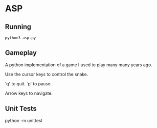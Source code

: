 # ASP

## Running

`python3 asp.py`

## Gameplay

A python implementation of a game I used to play many many years ago.

Use the cursor keys to control the snake.

'q' to quit.
'p' to pause.

Arrow keys to navigate.


## Unit Tests

python -m unittest